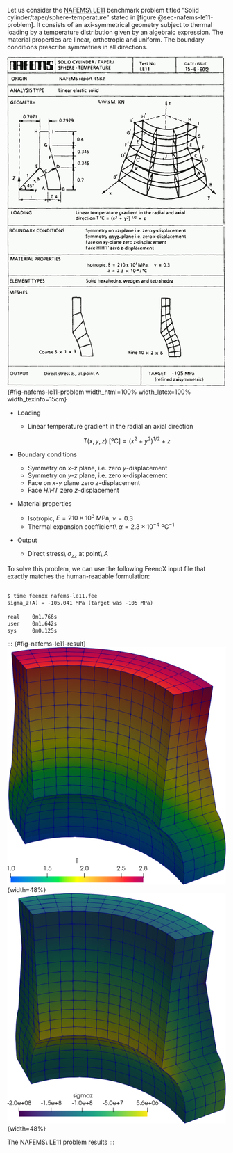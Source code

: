 Let us consider the [NAFEMS\ LE11](https://www.nafems.org/publications/resource_center/p18/) benchmark problem titled “Solid cylinder/taper/sphere-temperature” stated in [figure @sec-nafems-le11-problem]. It consists of an axi-symmetrical geometry subject to thermal loading by a temperature distribution given by an algebraic expression. The material properties are linear, orthotropic and uniform. The boundary conditions prescribe symmetries in all directions.

![Formulation of the NAFEMS\ LE11 problem.](nafems-le11-problem.png){#fig-nafems-le11-problem width_html=100% width_latex=100% width_texinfo=15cm}

* Loading
   - Linear temperature gradient in the radial an axial direction

     $$T(x,y,z)~\text{[ºC]} = \left(x^2+ y^2\right)^{1/2} + z$$

* Boundary conditions
   - Symmetry on $x$-$z$ plane, i.e. zero $y$-displacement
   - Symmetry on $y$-$z$ plane, i.e. zero $x$-displacement
   - Face on $x$-$y$ plane zero $z$-displacement
   - Face $HIH'I'$ zero $z$-displacement
    
* Material properties
   - Isotropic, $E=210 \times 10^3~\text{MPa}$, $\nu = 0.3$
   - Thermal expansion coefficient\ $\alpha = 2.3 \times 10^{-4}~\text{ºC}^{-1}$
    
* Output
   - Direct stress\ $\sigma_{zz}$ at point\ $A$

To solve this problem, we can use the following FeenoX input file that exactly matches the human-readable formulation:
   
```{.feenox include="nafems-le11.fee"}
```

```{.terminal}
$ time feenox nafems-le11.fee
sigma_z(A) = -105.041 MPa (target was -105 MPa)

real    0m1.766s
user    0m1.642s
sys     0m0.125s
```

::: {#fig-nafems-le11-result}
![Problem statement](nafems-le11-temperature.png){width=48%}
![Structured hex mesh](nafems-le11-sigmaz.png){width=48%}

The NAFEMS\ LE11 problem results
:::
